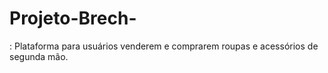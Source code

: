 # Projeto-Brech-
: Plataforma para usuários venderem e comprarem roupas e acessórios de segunda mão.
